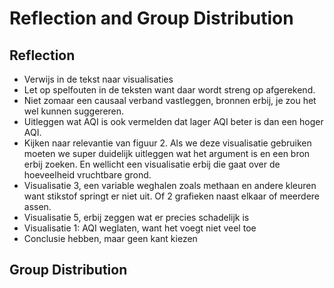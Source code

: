 # Reflection and Group Distribution

## Reflection
* Verwijs in de tekst naar visualisaties
* Let op spelfouten in de teksten want daar wordt streng op afgerekend.
* Niet zomaar een causaal verband vastleggen, bronnen erbij, je zou het wel kunnen suggereren.
* Uitleggen wat AQI is ook vermelden dat lager AQI beter is dan een hoger AQI.
* Kijken naar relevantie van figuur 2. Als we deze visualisatie gebruiken moeten we super duidelijk uitleggen wat het argument is en een bron erbij zoeken. En wellicht een visualisatie erbij die gaat over de hoeveelheid vruchtbare grond.
* Visualisatie 3, een variable weghalen zoals methaan en andere kleuren want stikstof springt er niet uit. Of 2 grafieken naast elkaar of meerdere assen. 
* Visualisatie 5, erbij zeggen wat er precies schadelijk is
* Visualisatie 1: AQI weglaten, want het voegt niet veel toe
* Conclusie hebben, maar geen kant kiezen

## Group Distribution